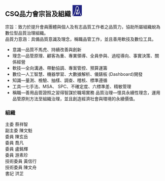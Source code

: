 ## CSQ品力會宗旨及組織 ![學會品字Logo](/image/CSQLogo.png)  
宗旨：致力於提升會員團體與個人及有志品質工作者之品質力，協助所屬組織蛻為數位型品質治理組織。  
品質力意涵：具備品質意識及理念，稱職品管工作，並且善用軟技及數位工具。
- 意識—品質不馬虎、持續改善與創新 
- 理念—品管原理、顧客為重、專業領導、全員參與、過程導向、事實決策、關係經營
- 軟技—全向溝通、帶動協調、專案管控、預算運籌 
- 數位—人工智慧、機器學習、大數據解析、儀錶板 (Dashboard)開發
- 知識—量測、檢驗、抽樣、調查、稽核、標準遵循
- 工具—七手法、MSA、 SPC、不確定度、六標準差、精敏管理
- 稱職—善用品管證照之習得智謀於職場實務
品質治理—懷具永續性理念，運用品管原則方法至組織治理，並且創造經濟社會與環境的永續價值。
### 組織  
主委 蔡祥智  
副主委 陳文魁  
委員 陳玄岳  
委員 喬凡  
委員 盧銘輝  
委員 游素珍  
技術委員 黃信行  
技術委員 陳文舟  
書記 洪芷  
